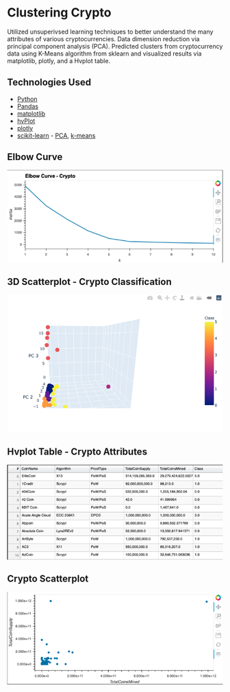 # Clustering Crypto

Utilized unsuperivsed learning techniques to better understand the many attributes of various cryptocurrencies.  Data dimension reduction via principal 
component analysis (PCA).  Predicted clusters from cryptocurrency data using K-Means algorithm from sklearn and visualized results via matplotlib, plotly,
and a Hvplot table.

## Technologies Used

* [Python](https://www.python.org)
* [Pandas](https://pandas.pydata.org)
* [matplotlib](https://matplotlib.org)
* [hvPlot](https://hvplot.holoviz.org)
* [plotly](https://plotly.com)
* [scikit-learn](https://scikit-learn.org/stable/) - [PCA](https://scikit-learn.org/stable/modules/generated/sklearn.decomposition.PCA.html), [k-means](https://scikit-learn.org/stable/modules/clustering.html#k-means)

## Elbow Curve

![Elbow Curve](images/elbow_curve.png)




## 3D Scatterplot - Crypto Classification
![3d_scatter](images/3D_scatter.png)




## Hvplot Table - Crypto Attributes
![Table](images/table.png)




## Crypto Scatterplot
![Coin Scatter](images/coin_scatter.png)

